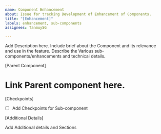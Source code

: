 ```yaml
---
name: Component Enhancement
about: Issue for tracking Development of Enhancement of Components.
title: "[Enhancement]"
labels: enhancement, sub-components
assignees: TanmoySG

---
```


Add Description here. Include brief about the Component and its relevance and use in the feature. Describe the Various sub-components/enhancements and technical details.

[Parent Component]

# Link Parent component here.

[Checkpoints]

- [ ] Add Checkpoints for Sub-component

[Additional Details]

Add Additional details and Sections

